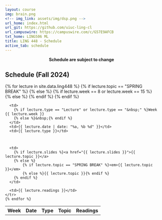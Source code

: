 ```yaml
---
layout: course
img: brain.png
<!-- img_link: assets/img/dsp.png -->
url_home: index.html
url_git: https://github.com/uiuc-ling-cl
url_campuswire: https://campuswire.com/c/G57E9AFCB
txt_home: LING506 ML
title: LING 448 - Schedule
active_tab: schedule
---
```



<p style="text-align:center;"><strong>Schedule are subject to change</strong></p>


<h2>Schedule (Fall 2024)</h2>

<table class="table"> 
  <tbody>
    <tr>
      <th>Week</th>
      <th>Date</th>
      <th>Type</th>
      <th>Topic</th>
      <th>Readings</th>
    </tr>
    {% for lecture in site.data.ling448 %}
    {% if lecture.topic == "SPRING BREAK" %} 
    	<tr style="background-color: #E0F8F1">
    {% else %}
    	{% if lecture.week == 8 or lecture.week == 15 %} 
    		<tr style="background-color: #F8E0E6">
    	{% else %}
    		<tr>
    	{% endif %}	
    {% endif %}	
    		
      <td>
        {% if lecture.type == "Lecture" or lecture.type == "&nbsp;" %}Week {{ lecture.week }}
        {% else %}&nbsp;{% endif %} 
      </td>
      <td>{{ lecture.date | date: "%a, %b %d" }}</td>
      <td>{{ lecture.type }}</td>
      
      
      
      <td>
        {% if lecture.slides %}<a href="{{ lecture.slides }}">{{ lecture.topic }}</a>
        {% else %}
        	{% if lecture.topic == "SPRING BREAK" %}<em>{{ lecture.topic }}</em>
        	{% else %}{{ lecture.topic }}{% endif %}    	
        {% endif %}
      </td>
      
      <td>{{ lecture.readings }}</td>
    </tr>
    {% endfor %}

  </tbody>
</table>

